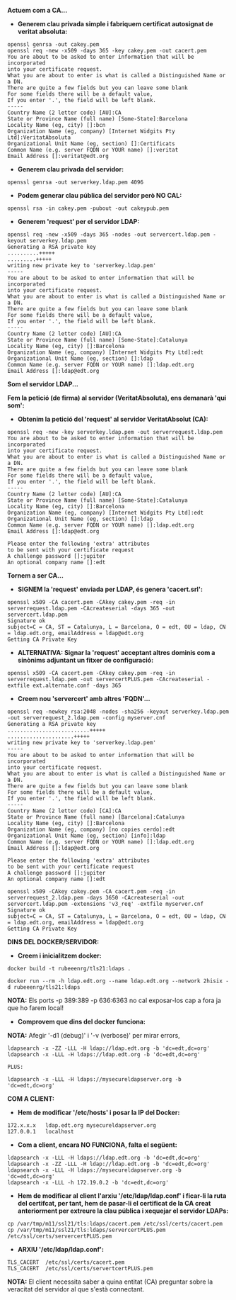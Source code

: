 **Actuem com a CA...**

* **Generem clau privada simple i fabriquem certificat autosignat de veritat absoluta:**
```
openssl genrsa -out cakey.pem
openssl req -new -x509 -days 365 -key cakey.pem -out cacert.pem
You are about to be asked to enter information that will be incorporated
into your certificate request.
What you are about to enter is what is called a Distinguished Name or a DN.
There are quite a few fields but you can leave some blank
For some fields there will be a default value,
If you enter '.', the field will be left blank.
-----
Country Name (2 letter code) [AU]:CA
State or Province Name (full name) [Some-State]:Barcelona
Locality Name (eg, city) []:bcn
Organization Name (eg, company) [Internet Widgits Pty Ltd]:VeritatAbsoluta
Organizational Unit Name (eg, section) []:Certificats
Common Name (e.g. server FQDN or YOUR name) []:veritat
Email Address []:veritat@edt.org
```

* **Generem clau privada del servidor:**
```
openssl genrsa -out serverkey.ldap.pem 4096
```

* **Podem generar clau pública del servidor però NO CAL:**
```
openssl rsa -in cakey.pem -pubout -out cakeypub.pem
```

* **Generem 'request' per el servidor LDAP:**
```
openssl req -new -x509 -days 365 -nodes -out servercert.ldap.pem -keyout serverkey.ldap.pem
Generating a RSA private key
..........+++++
.........+++++
writing new private key to 'serverkey.ldap.pem'
-----
You are about to be asked to enter information that will be incorporated
into your certificate request.
What you are about to enter is what is called a Distinguished Name or a DN.
There are quite a few fields but you can leave some blank
For some fields there will be a default value,
If you enter '.', the field will be left blank.
-----
Country Name (2 letter code) [AU]:CA
State or Province Name (full name) [Some-State]:Catalunya
Locality Name (eg, city) []:Barcelona
Organization Name (eg, company) [Internet Widgits Pty Ltd]:edt
Organizational Unit Name (eg, section) []:ldap
Common Name (e.g. server FQDN or YOUR name) []:ldap.edt.org
Email Address []:ldap@edt.org
```

**Som el servidor LDAP...**

**Fem la petició (de firma) al servidor (VeritatAbsoluta), ens demanarà 'qui som':**

* **Obtenim la petició del 'request' al servidor VeritatAbsolut (CA):**
```
openssl req -new -key serverkey.ldap.pem -out serverrequest.ldap.pem
You are about to be asked to enter information that will be incorporated
into your certificate request.
What you are about to enter is what is called a Distinguished Name or a DN.
There are quite a few fields but you can leave some blank
For some fields there will be a default value,
If you enter '.', the field will be left blank.
-----
Country Name (2 letter code) [AU]:CA
State or Province Name (full name) [Some-State]:Catalunya
Locality Name (eg, city) []:Barcelona
Organization Name (eg, company) [Internet Widgits Pty Ltd]:edt
Organizational Unit Name (eg, section) []:ldap
Common Name (e.g. server FQDN or YOUR name) []:ldap.edt.org
Email Address []:ldap@edt.org

Please enter the following 'extra' attributes
to be sent with your certificate request
A challenge password []:jupiter
An optional company name []:edt
```

**Tornem a ser CA...**

* **SIGNEM la 'request' enviada per LDAP, és genera 'cacert.srl':**
```
openssl x509 -CA cacert.pem -CAkey cakey.pem -req -in serverrequest.ldap.pem -CAcreateserial -days 365 -out servercert.ldap.pem
Signature ok
subject=C = CA, ST = Catalunya, L = Barcelona, O = edt, OU = ldap, CN = ldap.edt.org, emailAddress = ldap@edt.org
Getting CA Private Key
```

* **ALTERNATIVA: Signar la 'request' acceptant altres dominis com a sinònims adjuntant un fitxer de configuració:**
```
openssl x509 -CA cacert.pem -CAkey cakey.pem -req -in serverrequest.ldap.pem -out servercertPLUS.pem -CAcreateserial -extfile ext.alternate.conf -days 365
```

* **Creem nou 'servercert' amb altres 'FQDN'...**
```
openssl req -newkey rsa:2048 -nodes -sha256 -keyout serverkey.ldap.pem -out serverrequest_2.ldap.pem -config myserver.cnf
Generating a RSA private key
..........................+++++
.....................+++++
writing new private key to 'serverkey.ldap.pem'
-----
You are about to be asked to enter information that will be incorporated
into your certificate request.
What you are about to enter is what is called a Distinguished Name or a DN.
There are quite a few fields but you can leave some blank
For some fields there will be a default value,
If you enter '.', the field will be left blank.
-----
Country Name (2 letter code) [CA]:CA
State or Province Name (full name) [Barcelona]:Catalunya
Locality Name (eg, city) []:Barcelona
Organization Name (eg, company) [no copies cerdo]:edt
Organizational Unit Name (eg, section) [info]:ldap
Common Name (e.g. server FQDN or YOUR name) []:ldap.edt.org
Email Address []:ldap@edt.org

Please enter the following 'extra' attributes
to be sent with your certificate request
A challenge password []:jupiter
An optional company name []:edt
```

```
openssl x509 -CAkey cakey.pem -CA cacert.pem -req -in serverrequest_2.ldap.pem -days 3650 -CAcreateserial -out servercert.ldap.pem -extensions 'v3_req' -extfile myserver.cnf
Signature ok
subject=C = CA, ST = Catalunya, L = Barcelona, O = edt, OU = ldap, CN = ldap.edt.org, emailAddress = ldap@edt.org
Getting CA Private Key
```

**DINS DEL DOCKER/SERVIDOR:**

* **Creem i inicialitzem docker:**
```
docker build -t rubeeenrg/tls21:ldaps .

docker run --rm -h ldap.edt.org --name ldap.edt.org --network 2hisix -d rubeeenrg/tls21:ldaps
```

**NOTA:** Els ports -p 389:389 -p 636:6363 no cal exposar-los cap a fora ja que ho farem local!

* **Comprovem que dins del docker funciona:**

**NOTA:** Afegir '-d1 (debug)' i '-v (verbose)' per mirar errors,
```
ldapsearch -x -ZZ -LLL -H ldap://ldap.edt.org -b 'dc=edt,dc=org'
ldapsearch -x -LLL -H ldaps://ldap.edt.org -b 'dc=edt,dc=org'

PLUS:

ldapsearch -x -LLL -H ldaps://mysecureldapserver.org -b 'dc=edt,dc=org'
```

**COM A CLIENT:**

* **Hem de modificar '/etc/hosts' i posar la IP del Docker:**
```
172.x.x.x	ldap.edt.org mysecureldapserver.org
127.0.0.1	localhost
```

* **Com a client, encara NO FUNCIONA, falta el següent:**
```
ldapsearch -x -LLL -H ldaps://ldap.edt.org -b 'dc=edt,dc=org'
ldapsearch -x -ZZ -LLL -H ldap://ldap.edt.org -b 'dc=edt,dc=org'
ldapsearch -x -LLL -H ldaps://mysecureldapserver.org -b 'dc=edt,dc=org'
ldapsearch -x -LLL -h 172.19.0.2 -b 'dc=edt,dc=org'
```

* **Hem de modificar al client l'arxiu '/etc/ldap/ldap.conf' i ficar-li la ruta del certifcat, per tant, hem de pasar-li el certificat de la CA creat anteriorment per extreure la clau pública i xequejar el servidor LDAPs:**
```
cp /var/tmp/m11/ssl21/tls:ldaps/cacert.pem /etc/ssl/certs/cacert.pem
cp /var/tmp/m11/ssl21/tls:ldaps/servercertPLUS.pem /etc/ssl/certs/servercertPLUS.pem
```

* **ARXIU '/etc/ldap/ldap.conf':**
```
TLS_CACERT	/etc/ssl/certs/cacert.pem
TLS_CACERT	/etc/ssl/certs/servertcertPLUS.pem
```

**NOTA:** El client necessita saber a quina entitat (CA) preguntar sobre la veracitat del servidor al que s'està connectant.
